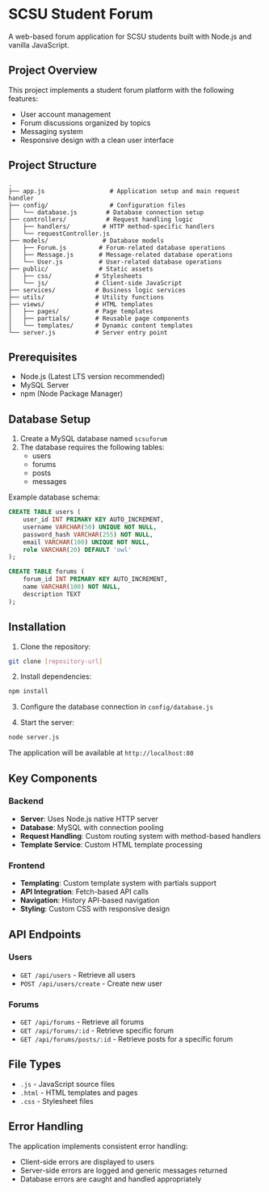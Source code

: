 # SCSU Student Forum

A web-based forum application for SCSU students built with Node.js and vanilla JavaScript.

## Project Overview

This project implements a student forum platform with the following features:
- User account management
- Forum discussions organized by topics
- Messaging system
- Responsive design with a clean user interface

## Project Structure

```
.
├── app.js                  # Application setup and main request handler
├── config/                 # Configuration files
│   └── database.js        # Database connection setup
├── controllers/           # Request handling logic
│   ├── handlers/         # HTTP method-specific handlers
│   └── requestController.js
├── models/               # Database models
│   ├── Forum.js         # Forum-related database operations
│   ├── Message.js       # Message-related database operations
│   └── User.js          # User-related database operations
├── public/              # Static assets
│   ├── css/            # Stylesheets
│   └── js/             # Client-side JavaScript
├── services/           # Business logic services
├── utils/              # Utility functions
├── views/              # HTML templates
│   ├── pages/          # Page templates
│   ├── partials/       # Reusable page components
│   └── templates/      # Dynamic content templates
└── server.js           # Server entry point
```

## Prerequisites

- Node.js (Latest LTS version recommended)
- MySQL Server
- npm (Node Package Manager)

## Database Setup

1. Create a MySQL database named `scsuforum`
2. The database requires the following tables:
   - users
   - forums
   - posts
   - messages

Example database schema:
```sql
CREATE TABLE users (
    user_id INT PRIMARY KEY AUTO_INCREMENT,
    username VARCHAR(50) UNIQUE NOT NULL,
    password_hash VARCHAR(255) NOT NULL,
    email VARCHAR(100) UNIQUE NOT NULL,
    role VARCHAR(20) DEFAULT 'owl'
);

CREATE TABLE forums (
    forum_id INT PRIMARY KEY AUTO_INCREMENT,
    name VARCHAR(100) NOT NULL,
    description TEXT
);
```

## Installation

1. Clone the repository:
```bash
git clone [repository-url]
```

2. Install dependencies:
```bash
npm install
```

3. Configure the database connection in `config/database.js`

4. Start the server:
```bash
node server.js
```

The application will be available at `http://localhost:80`

## Key Components

### Backend

- **Server**: Uses Node.js native HTTP server
- **Database**: MySQL with connection pooling
- **Request Handling**: Custom routing system with method-based handlers
- **Template Service**: Custom HTML template processing

### Frontend

- **Templating**: Custom template system with partials support
- **API Integration**: Fetch-based API calls
- **Navigation**: History API-based navigation
- **Styling**: Custom CSS with responsive design

## API Endpoints

### Users
- `GET /api/users` - Retrieve all users
- `POST /api/users/create` - Create new user

### Forums
- `GET /api/forums` - Retrieve all forums
- `GET /api/forums/:id` - Retrieve specific forum
- `GET /api/forums/posts/:id` - Retrieve posts for a specific forum

## File Types

- `.js` - JavaScript source files
- `.html` - HTML templates and pages
- `.css` - Stylesheet files

## Error Handling

The application implements consistent error handling:
- Client-side errors are displayed to users
- Server-side errors are logged and generic messages returned
- Database errors are caught and handled appropriately
